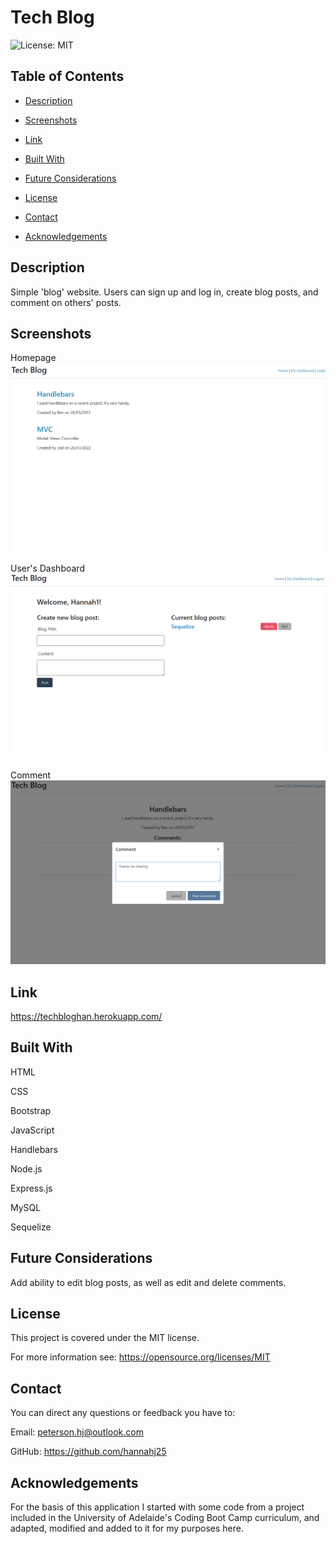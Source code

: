 # Tech Blog
![License: MIT](https://img.shields.io/badge/License-MIT-yellow.svg)

## Table of Contents

- [Description](#description)

- [Screenshots](#screenshots)

- [Link](#link)

- [Built With](#built-with)

- [Future Considerations](#future-considerations)

- [License](#license)

- [Contact](#contact)

- [Acknowledgements](#acknowledgements)

## Description
Simple 'blog' website. Users can sign up and log in, create blog posts, and comment on others' posts.

## Screenshots
Homepage
![screenshot-homepage](./assets/homepage.png)

User's Dashboard
![screenshot-dashboard](./assets/dashboard.png)

Comment
![screenshot-comment](./assets/commentmodal.png)

## Link
https://techbloghan.herokuapp.com/


## Built With

HTML

CSS

Bootstrap

JavaScript

Handlebars

Node.js

Express.js

MySQL

Sequelize

## Future Considerations
Add ability to edit blog posts, as well as edit and delete comments.

## License
This project is covered under the MIT license.

For more information see: 
https://opensource.org/licenses/MIT

## Contact
You can direct any questions or feedback you have to:

Email: peterson.hj@outlook.com

GitHub: https://github.com/hannahj25

## Acknowledgements
For the basis of this application I started with some code from a project included in the University of Adelaide's Coding Boot Camp curriculum, and adapted, modified and added to it for my purposes here.